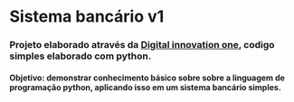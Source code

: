 # Sistema bancário v1 

### Projeto elaborado através da [Digital innovation one](https://web.dio.me/), codigo simples elaborado com python.

#### Objetivo: demonstrar conhecimento básico sobre sobre a linguagem de programação python, aplicando isso em um sistema bancário simples. 
